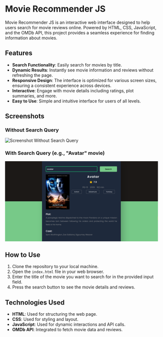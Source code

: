 # Movie Recommender JS

Movie Recommender JS is an interactive web interface designed to help users search for movie reviews online. Powered by HTML, CSS, JavaScript, and the OMDb API, this project provides a seamless experience for finding information about movies.

## Features

- **Search Functionality**: Easily search for movies by title.
- **Dynamic Results**: Instantly see movie information and reviews without refreshing the page.
- **Responsive Design**: The interface is optimized for various screen sizes, ensuring a consistent experience across devices.
- **Interactive**: Engage with movie details including ratings, plot summaries, and more.
- **Easy to Use**: Simple and intuitive interface for users of all levels.

## Screenshots

### Without Search Query
![Screenshot Without Search Query](screentshot_e.png)

### With Search Query (e.g., "Avatar" movie)
![Screenshot With Search Query](screenshot_obj.png)

## How to Use

1. Clone the repository to your local machine.
2. Open the `index.html` file in your web browser.
3. Enter the title of the movie you want to search for in the provided input field.
4. Press the search button to see the movie details and reviews.

## Technologies Used

- **HTML**: Used for structuring the web page.
- **CSS**: Used for styling and layout.
- **JavaScript**: Used for dynamic interactions and API calls.
- **OMDb API**: Integrated to fetch movie data and reviews.
